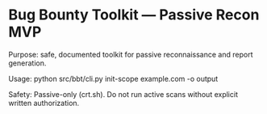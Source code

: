 # Bug Bounty Toolkit — Passive Recon MVP

Purpose: safe, documented toolkit for passive reconnaissance and report generation.

Usage:
  python src/bbt/cli.py init-scope example.com -o output

Safety: Passive-only (crt.sh). Do not run active scans without explicit written authorization.